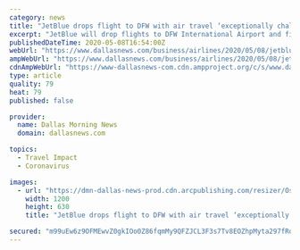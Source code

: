 ```yaml
---
category: news
title: "JetBlue drops flight to DFW with air travel ‘exceptionally challenged due to the coronavirus’"
excerpt: "JetBlue will drop flights to DFW International Airport and five other destinations through June as the carrier struggles to put passengers in"
publishedDateTime: 2020-05-08T16:54:00Z
webUrl: "https://www.dallasnews.com/business/airlines/2020/05/08/jetblue-drops-flight-to-dfw-with-air-travel-exceptionally-challenged-due-to-the-coronavirus/"
ampWebUrl: "https://www.dallasnews.com/business/airlines/2020/05/08/jetblue-drops-flight-to-dfw-with-air-travel-exceptionally-challenged-due-to-the-coronavirus/?outputType=amp"
cdnAmpWebUrl: "https://www-dallasnews-com.cdn.ampproject.org/c/s/www.dallasnews.com/business/airlines/2020/05/08/jetblue-drops-flight-to-dfw-with-air-travel-exceptionally-challenged-due-to-the-coronavirus/?outputType=amp"
type: article
quality: 79
heat: 79
published: false

provider:
  name: Dallas Morning News
  domain: dallasnews.com

topics:
  - Travel Impact
  - Coronavirus

images:
  - url: "https://dmn-dallas-news-prod.cdn.arcpublishing.com/resizer/OsNs5Js5fvkFOa3_FQ2vU6w5ZZo=/1200x630/smart/filters:no_upscale()/arc-anglerfish-arc2-prod-dmn.s3.amazonaws.com/public/WQTGIZKPIH7FESVK7RFDTLWG6Q.jpg"
    width: 1200
    height: 630
    title: "JetBlue drops flight to DFW with air travel ‘exceptionally challenged due to the coronavirus’"

secured: "m99uEw6z9OFMEwvZ0gkIOo0Z86fqmMy9QFZJCL3F3s7Tv8EOZhpMyta297fRdn9e+QH2chC+DPLXUhR79LA4qKumw3ekGWbsISO5f9NZqU5j0VAN2kFXhVvnntSHylGV0shpHQ2VSBftZxRfcCLjFw4obwWRijMTzceZfP9Z9llewA3rnCglTQHbOCUsYif+YDXICZQ+cPLCszu1G4O5vPXvYA7BQeJH6m2gfrWFs3FT5Lmz8wN9dQdptZm+aPI57URLSmbhDeNjHEFyYB3IbH7GrRojCpfyRF8dWF4AbMnz8n1Qg4NqsiuAuBtYqcjx0qWTITrrPGXmdm5xVN18KbHS9Bbbq7kxciTx9rW11+iVvYrTu8JmqssIIqXU0Fjo2OyP3iORPgS1NJFqrqeBXbVsxu547bHf22pZ4qpB7oh0jSWusOaSgO5hNwg79iP1XvfTVRvo+rSq7CZT7fPVLSgX+ZxAwBCOCVYi4tdhoqE=;fIVaGWIonNoAer0Z5f2SoQ=="
---
```


